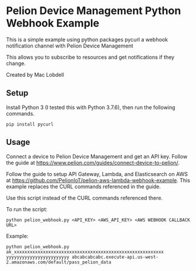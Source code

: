 # Pelion Device Management Python Webhook Example

This is a simple example using python packages pycurl a webhook notification channel with Pelion Device Management

This allows you to subscribe to resources and get notifications if they change.

Created by Mac Lobdell

## Setup

Install Python 3 (I tested this with Python 3.7.6), then run the following commands.

```
pip install pycurl
```

## Usage

Connect a device to Pelion Device Management and get an API key. Follow the guide at https://www.pelion.com/guides/connect-device-to-pelion/.

Follow the guide to setup API Gateway, Lambda, and Elasticsearch on AWS at https://github.com/PelionIoT/pelion-aws-lambda-webhook-example. This example replaces the CURL commands referenced in the guide. 

Use this script instead of the CURL commands referenced there. 


To run the script:

`python pelion_webhook.py <API_KEY> <AWS_API_KEY> <AWS WEBHOOK CALLBACK URL>`

Example:

`python pelion_webhook.py ak_xxxxxxxxxxxxxxxxxxxxxxxxxxxxxxxxxxxxxxxxxxxxxxxxxxxxxxxxx yyyyyyyyyyyyyyyyyyyyyyyy abcabcabcabc.execute-api.us-west-2.amazonaws.com/default/pass_pelion_data`